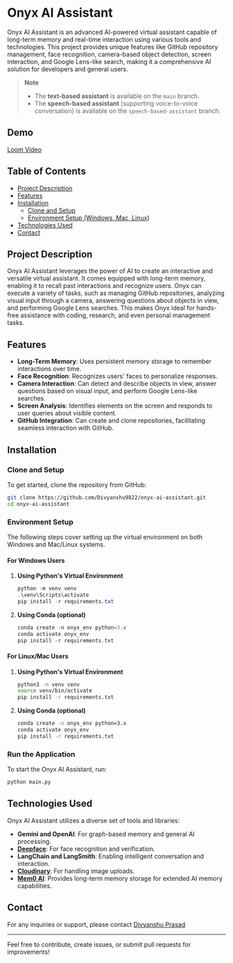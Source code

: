 # Onyx AI Assistant

Onyx AI Assistant is an advanced AI-powered virtual assistant capable of long-term memory and real-time interaction using various tools and technologies. This project provides unique features like GitHub repository management, face recognition, camera-based object detection, screen interaction, and Google Lens-like search, making it a comprehensive AI solution for developers and general users.

> **Note**  
> 
> - The **text-based assistant** is available on the `main` branch.
> - The **speech-based assistant** (supporting voice-to-voice conversation) is available on the `speech-based-assistant` branch.

## Demo

[Loom Video](https://www.loom.com/share/1264867b9c0042f3b5294d2f784d722e?sid=0e645ffb-c3c7-4eec-90ed-a20058b313fc)

## Table of Contents
- [Project Description](#project-description)
- [Features](#features)
- [Installation](#installation)
  - [Clone and Setup](#clone-and-setup)
  - [Environment Setup (Windows, Mac, Linux)](#environment-setup)
- [Technologies Used](#technologies-used)
- [Contact](#contact)

## Project Description

Onyx AI Assistant leverages the power of AI to create an interactive and versatile virtual assistant. It comes equipped with long-term memory, enabling it to recall past interactions and recognize users. Onyx can execute a variety of tasks, such as managing GitHub repositories, analyzing visual input through a camera, answering questions about objects in view, and performing Google Lens searches. This makes Onyx ideal for hands-free assistance with coding, research, and even personal management tasks.

## Features

- **Long-Term Memory**: Uses persistent memory storage to remember interactions over time.
- **Face Recognition**: Recognizes users' faces to personalize responses.
- **Camera Interaction**: Can detect and describe objects in view, answer questions based on visual input, and perform Google Lens-like searches.
- **Screen Analysis**: Identifies elements on the screen and responds to user queries about visible content.
- **GitHub Integration**: Can create and clone repositories, facilitating seamless interaction with GitHub.
  
## Installation

### Clone and Setup

To get started, clone the repository from GitHub:

```bash
git clone https://github.com/Divyanshu9822/onyx-ai-assistant.git
cd onyx-ai-assistant
```

### Environment Setup

The following steps cover setting up the virtual environment on both Windows and Mac/Linux systems.

#### For Windows Users

1. **Using Python's Virtual Environment**
   ```powershell
   python -m venv venv
   .\venv\Scripts\activate
   pip install -r requirements.txt
   ```

2. **Using Conda (optional)**
   ```powershell
   conda create -n onyx_env python=3.x
   conda activate onyx_env
   pip install -r requirements.txt
   ```

#### For Linux/Mac Users

1. **Using Python's Virtual Environment**
   ```bash
   python3 -m venv venv
   source venv/bin/activate
   pip install -r requirements.txt
   ```

2. **Using Conda (optional)**
   ```bash
   conda create -n onyx_env python=3.x
   conda activate onyx_env
   pip install -r requirements.txt
   ```

### Run the Application

To start the Onyx AI Assistant, run:

```bash
python main.py
```

## Technologies Used

Onyx AI Assistant utilizes a diverse set of tools and libraries:
- **Gemini and OpenAI**: For graph-based memory and general AI processing.
- **[Deepface](https://github.com/serengil/deepface)**: For face recognition and verification.
- **LangChain and LangSmith**: Enabling intelligent conversation and interaction.
- **[Cloudinary](https://cloudinary.com)**: For handling image uploads.
- **[Mem0 AI](https://mem0.ai)**: Provides long-term memory storage for extended AI memory capabilities.


## Contact

For any inquiries or support, please contact [Divyanshu Prasad](https://divyanshuprasad.dev/)

---

Feel free to contribute, create issues, or submit pull requests for improvements!